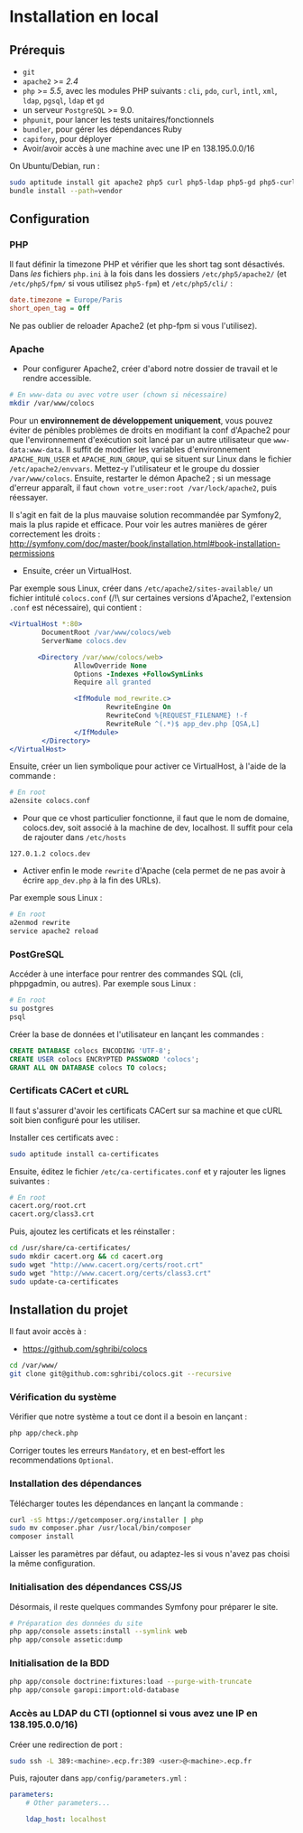 Installation en local
=====================


Prérequis
---------

 * `git `
 * `apache2` >= *2.4*
 * `php` >= *5.5*, avec les modules PHP suivants : `cli`, `pdo`, `curl`, `intl`, `xml`, `ldap`, `pgsql`, `ldap` et  `gd`
 * un serveur `PostgreSQL` >= 9.0.
 * `phpunit`, pour lancer les tests unitaires/fonctionnels
 * `bundler`, pour gérer les dépendances Ruby
 * `capifony`, pour déployer
 * Avoir/avoir accès à une machine avec une IP en 138.195.0.0/16

On Ubuntu/Debian, run :

``` bash
sudo aptitude install git apache2 php5 curl php5-ldap php5-gd php5-curl php5-cli php5-intl postgresql php5-pgsql bundler phpunit
bundle install --path=vendor
```

Configuration
-------------

### PHP

Il faut définir la timezone PHP et vérifier que les short tag sont désactivés. Dans *les* fichiers `php.ini` à la fois dans les dossiers `/etc/php5/apache2/` (et `/etc/php5/fpm/` si vous utilisez `php5-fpm`) et `/etc/php5/cli/` :

``` php.ini
date.timezone = Europe/Paris
short_open_tag = Off
```

Ne pas oublier de reloader Apache2 (et php-fpm si vous l'utilisez).

### Apache

 * Pour configurer Apache2, créer d'abord notre dossier de travail et le rendre accessible.

``` bash
# En www-data ou avec votre user (chown si nécessaire)
mkdir /var/www/colocs
```

Pour un **environnement de développement uniquement**, vous pouvez éviter de pénibles problèmes de droits en modifiant la conf d'Apache2 pour que l'environnement d'exécution soit lancé par un autre utilisateur que `www-data:www-data`.
Il suffit de modifier les variables d'environnement `APACHE_RUN_USER` et `APACHE_RUN_GROUP`, qui se situent sur Linux dans le fichier `/etc/apache2/envvars`.
Mettez-y l'utilisateur et le groupe du dossier `/var/www/colocs`. Ensuite, restarter le démon Apache2 ; si un message d'erreur apparaît, il faut `chown votre_user:root /var/lock/apache2`, puis réessayer.

Il s'agit en fait de la plus mauvaise solution recommandée par Symfony2, mais la plus rapide et efficace. Pour voir les autres manières de gérer correctement les droits : http://symfony.com/doc/master/book/installation.html#book-installation-permissions

 * Ensuite, créer un VirtualHost.

Par exemple sous Linux, créer dans `/etc/apache2/sites-available/` un fichier intitulé `colocs.conf` (/!\ sur certaines versions d'Apache2, l'extension `.conf` est nécessaire), qui contient :

``` apache
<VirtualHost *:80>
        DocumentRoot /var/www/colocs/web
        ServerName colocs.dev

       <Directory /var/www/colocs/web>
                AllowOverride None
                Options -Indexes +FollowSymLinks
                Require all granted

                <IfModule mod_rewrite.c>
                        RewriteEngine On
                        RewriteCond %{REQUEST_FILENAME} !-f
                        RewriteRule ^(.*)$ app_dev.php [QSA,L]
                </IfModule>
        </Directory>
</VirtualHost>
```

Ensuite, créer un lien symbolique pour activer ce VirtualHost, à l'aide de la commande :

``` bash
# En root
a2ensite colocs.conf
```

 * Pour que ce vhost particulier fonctionne, il faut que le nom de domaine, colocs.dev, soit associé à la machine de dev, localhost. Il suffit pour cela de rajouter dans `/etc/hosts`

``` host
127.0.1.2 colocs.dev
```

 * Activer enfin le mode `rewrite` d'Apache (cela permet de ne pas avoir à écrire `app_dev.php` à la fin des URLs).

Par exemple sous Linux :

``` bash
# En root
a2enmod rewrite
service apache2 reload
```

### PostGreSQL

Accéder à une interface pour rentrer des commandes SQL (cli, phppgadmin, ou autres).
Par exemple sous Linux :

``` bash
# En root
su postgres
psql
```

Créer la base de données et l'utilisateur en lançant les commandes :

``` sql
CREATE DATABASE colocs ENCODING 'UTF-8';
CREATE USER colocs ENCRYPTED PASSWORD 'colocs';
GRANT ALL ON DATABASE colocs TO colocs;
```

### Certificats CACert et cURL

Il faut s'assurer d'avoir les certificats CACert sur sa machine et que cURL soit bien configuré pour les utiliser.

Installer ces certificats avec :

``` bash
sudo aptitude install ca-certificates
```

Ensuite, éditez le fichier `/etc/ca-certificates.conf` et y rajouter les lignes suivantes :

``` bash
# En root
cacert.org/root.crt
cacert.org/class3.crt
```

Puis, ajoutez les certificats et les réinstaller :

``` bash
cd /usr/share/ca-certificates/
sudo mkdir cacert.org && cd cacert.org
sudo wget "http://www.cacert.org/certs/root.crt"
sudo wget "http://www.cacert.org/certs/class3.crt"
sudo update-ca-certificates
```

Installation du projet
----------------------

Il faut avoir accès à :

 * https://github.com/sghribi/colocs
 
``` bash
cd /var/www/
git clone git@github.com:sghribi/colocs.git --recursive
```

### Vérification du système

Vérifier que notre système a tout ce dont il a besoin en lançant :

``` bash
php app/check.php
```

Corriger toutes les erreurs `Mandatory`, et en best-effort les recommendations `Optional`.


### Installation des dépendances

Télécharger toutes les dépendances en lançant la commande :

``` bash
curl -sS https://getcomposer.org/installer | php
sudo mv composer.phar /usr/local/bin/composer
composer install
```

Laisser les paramètres par défaut, ou adaptez-les si vous n'avez pas choisi la même configuration.


### Initialisation des dépendances CSS/JS

Désormais, il reste quelques commandes Symfony pour préparer le site.

``` bash
# Préparation des données du site
php app/console assets:install --symlink web
php app/console assetic:dump
```

### Initialisation de la BDD

``` bash
php app/console doctrine:fixtures:load --purge-with-truncate
php app/console garopi:import:old-database
```

### Accès au LDAP du CTI (optionnel si vous avez une IP en 138.195.0.0/16)

Créer une redirection de port :

``` bash
sudo ssh -L 389:<machine>.ecp.fr:389 <user>@<machine>.ecp.fr
```

Puis, rajouter dans `app/config/parameters.yml` :

``` yml
parameters:
    # Other parameters...

    ldap_host: localhost
```
